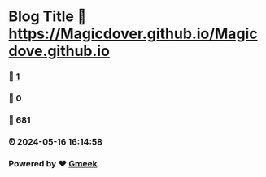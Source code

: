 # Blog Title :link: https://Magicdover.github.io/Magicdove.github.io 
### :page_facing_up: [1](https://Magicdover.github.io/Magicdove.github.io/tag.html) 
### :speech_balloon: 0 
### :hibiscus: 681 
### :alarm_clock: 2024-05-16 16:14:58 
### Powered by :heart: [Gmeek](https://github.com/Meekdai/Gmeek)
